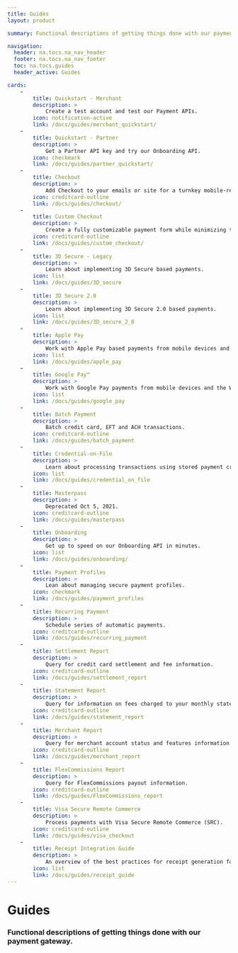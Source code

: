 ```yaml
---
title: Guides
layout: product

summary: Functional descriptions of getting things done with our payment gateway.

navigation:
  header: na.tocs.na_nav_header
  footer: na.tocs.na_nav_footer
  toc: na.tocs.guides
  header_active: Guides

cards:
    -
        title: Quickstart - Merchant
        description: >
            Create a test account and test our Payment APIs.
        icon: notification-active
        link: /docs/guides/merchant_quickstart/
    -
        title: Quickstart - Partner
        description: >
            Get a Partner API key and try our Onboarding API.
        icon: checkmark
        link: /docs/guides/partner_quickstart/
    -
        title: Checkout
        description: >
            Add Checkout to your emails or site for a turnkey mobile-ready payment flow.
        icon: creditcard-outline
        link: /docs/guides/checkout/
    -
        title: Custom Checkout
        description: >
            Create a fully customizable payment form while minimizing the scope of your PCI compliance.
        icon: creditcard-outline
        link: /docs/guides/custom_checkout/
    -
        title: 3D Secure - Legacy
        description: >
            Learn about implementing 3D Secure based payments.
        icon: list
        link: /docs/guides/3D_secure
    -
        title: 3D Secure 2.0
        description: >
            Learn about implementing 3D Secure 2.0 based payments.
        icon: list
        link: /docs/guides/3D_secure_2_0
    -
        title: Apple Pay
        description: >
            Work with Apple Pay based payments from mobile devices and the Web.
        icon: list
        link: /docs/guides/apple_pay
    -
        title: Google Pay™
        description: >
            Work with Google Pay payments from mobile devices and the Web.
        icon: list
        link: /docs/guides/google_pay
    -
        title: Batch Payment
        description: >
            Batch credit card, EFT and ACH transactions.
        icon: creditcard-outline
        link: /docs/guides/batch_payment
    -
        title: Credential-on-File
        description: >
            Learn about processing transactions using stored payment credentials.
        icon: list
        link: /docs/guides/credential_on_file
    -
        title: Masterpass
        description: >
            Deprecated Oct 5, 2021.
        icon: creditcard-outline
        link: /docs/guides/masterpass
    -
        title: Onboarding
        description: >
            Get up to speed on our Onboarding API in minutes.
        icon: list
        link: /docs/guides/onboarding/
    -
        title: Payment Profiles
        description: >
            Lean about managing secure payment profiles.
        icon: checkmark
        link: /docs/guides/payment_profiles
    -
        title: Recurring Payment
        description: >
            Schedule series of automatic payments.
        icon: creditcard-outline
        link: /docs/guides/recurring_payment
    -
        title: Settlement Report
        description: >
            Query for credit card settlement and fee information.
        icon: creditcard-outline
        link: /docs/guides/settlement_report
    -
        title: Statement Report
        description: >
            Query for information on fees charged to your monthly statement.  For partners this will also include sub merchant fees and assocaited commissions.
        icon: creditcard-outline
        link: /docs/guides/statement_report
    -
        title: Merchant Report
        description: >
            Query for merchant account status and features information.
        icon: creditcard-outline
        link: /docs/guides/merchant_report
    -
        title: FlexCommissions Report
        description: >
            Query for FlexCommissions payout information.
        icon: creditcard-outline
        link: /docs/guides/FlexCommissions_report
    -
        title: Visa Secure Remote Commerce
        description: >
            Process payments with Visa Secure Remote Commerce (SRC).
        icon: creditcard-outline
        link: /docs/guides/visa_checkout
    -
        title: Receipt Integration Guide
        description: >
            An overview of the best practices for receipt generation for eCommerce and Mail Order/Telephone Order (MOTO) transactions.
        icon: list
        link: /docs/guides/receipt_guide
---
```


# Guides

### Functional descriptions of getting things done with our payment gateway.
